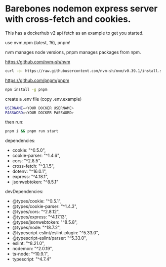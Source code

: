 

# Barebones nodemon express server with cross-fetch and cookies.
This has a dockerhub v2 api fetch as an example to get you started.

use nvm,npm (latest, *16*), pnpm! 
 
nvm manages node versions,
pnpm manages packages from npm.

 https://github.com/nvm-sh/nvm
 ```bash
 curl -o- https://raw.githubusercontent.com/nvm-sh/nvm/v0.39.1/install.sh | bash
 ```
 https://github.com/pnpm/pnpm
 
  ```bash
 npm install -g pnpm
 ```
create a .env file (copy .env.example) 
```bash
USERNAME=<YOUR DOCKER USERNAME>
PASSWORD=<YOUR DOCKER PASSWORD>
```

then run:
```bash
pnpm i && pnpm run start
```

dependencies: 
+ cookie: "^0.5.0",
+ cookie-parser: "^1.4.6",
+ cors: "^2.8.5",
+ cross-fetch: "^3.1.5",
+ dotenv: "^16.0.1",
+ express: "^4.18.1",
+ jsonwebtoken: "^8.5.1"

devDependencies: 
+ @types/cookie: "^0.5.1",
+ @types/cookie-parser: "^1.4.3",
+ @types/cors: "^2.8.12",
+ @types/express: "^4.17.13",
+ @types/jsonwebtoken: "^8.5.8",
+ @types/node: "^18.7.2",
+ @typescript-eslint/eslint-plugin: "^5.33.0",
+ @typescript-eslint/parser: "^5.33.0",
+ eslint: "^8.21.0",
+ nodemon: "^2.0.19",
+ ts-node: "^10.9.1",
+ typescript: "^4.7.4"
